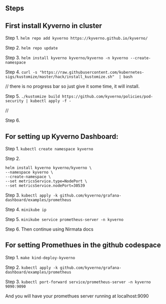 ## Steps

## First install Kyverno in cluster

Step 1. `helm repo add kyverno https://kyverno.github.io/kyverno/`

Step 2. `helm repo update`

Step 3. `helm install kyverno kyverno/kyverno -n kyverno --create-namespace`

Step 4. `curl -s "https://raw.githubusercontent.com/kubernetes-sigs/kustomize/master/hack/install_kustomize.sh"  | bash`

// there is no progress bar so just give it some time, it will install.

Step 5. `./kustomize build https://github.com/kyverno/policies/pod-security | kubectl apply -f -`

// 

Step 6. 


## For setting up Kyverno Dashboard:

Step 1. `kubectl create namespace kyverno`

Step 2. 
```
helm install kyverno kyverno/kyverno \
--namespace kyverno \
--create-namespace \
--set metricsService.type=NodePort \
--set metricsService.nodePort=30539
```


Step 3. `kubectl apply -k github.com/kyverno/grafana-dashboard/examples/prometheus`

Step 4. `minikube ip`

Step 5. `minikube service prometheus-server -n kyverno`

Step 6. Then continue using Nirmata docs

## For setting Promethues in the github codespace

Step 1. `make kind-deploy-kyverno`

Step 2. `kubectl apply -k github.com/kyverno/grafana-dashboard/examples/prometheus`

Step 3. `kubectl port-forward service/prometheus-server -n kyverno 9090:9090`

And you will have your promethues server running at localhost:9090
